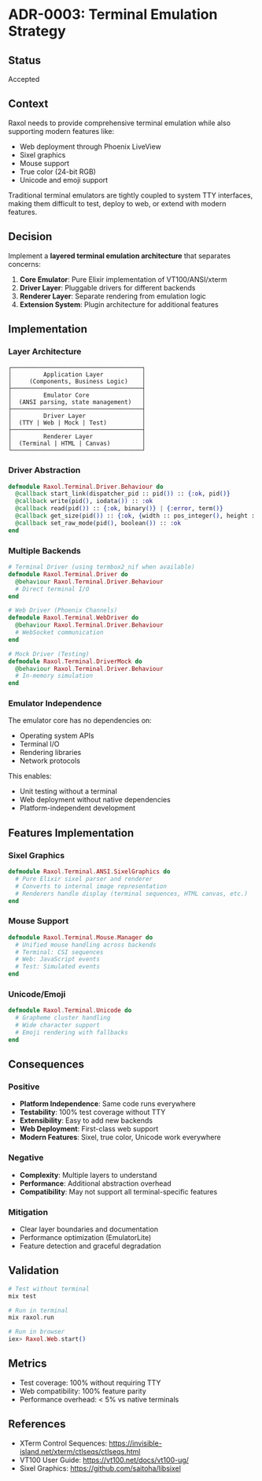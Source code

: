 # ADR-0003: Terminal Emulation Strategy

## Status
Accepted

## Context
Raxol needs to provide comprehensive terminal emulation while also supporting modern features like:
- Web deployment through Phoenix LiveView
- Sixel graphics
- Mouse support
- True color (24-bit RGB)
- Unicode and emoji support

Traditional terminal emulators are tightly coupled to system TTY interfaces, making them difficult to test, deploy to web, or extend with modern features.

## Decision
Implement a **layered terminal emulation architecture** that separates concerns:

1. **Core Emulator**: Pure Elixir implementation of VT100/ANSI/xterm
2. **Driver Layer**: Pluggable drivers for different backends
3. **Renderer Layer**: Separate rendering from emulation logic
4. **Extension System**: Plugin architecture for additional features

## Implementation

### Layer Architecture
```
┌─────────────────────────────────────┐
│         Application Layer           │
│     (Components, Business Logic)    │
├─────────────────────────────────────┤
│         Emulator Core               │
│  (ANSI parsing, state management)   │
├─────────────────────────────────────┤
│         Driver Layer                │
│  (TTY | Web | Mock | Test)          │
├─────────────────────────────────────┤
│         Renderer Layer              │
│  (Terminal | HTML | Canvas)         │
└─────────────────────────────────────┘
```

### Driver Abstraction
```elixir
defmodule Raxol.Terminal.Driver.Behaviour do
  @callback start_link(dispatcher_pid :: pid()) :: {:ok, pid()}
  @callback write(pid(), iodata()) :: :ok
  @callback read(pid()) :: {:ok, binary()} | {:error, term()}
  @callback get_size(pid()) :: {:ok, {width :: pos_integer(), height :: pos_integer()}}
  @callback set_raw_mode(pid(), boolean()) :: :ok
end
```

### Multiple Backends
```elixir
# Terminal Driver (using termbox2_nif when available)
defmodule Raxol.Terminal.Driver do
  @behaviour Raxol.Terminal.Driver.Behaviour
  # Direct terminal I/O
end

# Web Driver (Phoenix Channels)
defmodule Raxol.Terminal.WebDriver do
  @behaviour Raxol.Terminal.Driver.Behaviour
  # WebSocket communication
end

# Mock Driver (Testing)
defmodule Raxol.Terminal.DriverMock do
  @behaviour Raxol.Terminal.Driver.Behaviour
  # In-memory simulation
end
```

### Emulator Independence
The emulator core has no dependencies on:
- Operating system APIs
- Terminal I/O
- Rendering libraries
- Network protocols

This enables:
- Unit testing without a terminal
- Web deployment without native dependencies
- Platform-independent development

## Features Implementation

### Sixel Graphics
```elixir
defmodule Raxol.Terminal.ANSI.SixelGraphics do
  # Pure Elixir sixel parser and renderer
  # Converts to internal image representation
  # Renderers handle display (terminal sequences, HTML canvas, etc.)
end
```

### Mouse Support
```elixir
defmodule Raxol.Terminal.Mouse.Manager do
  # Unified mouse handling across backends
  # Terminal: CSI sequences
  # Web: JavaScript events
  # Test: Simulated events
end
```

### Unicode/Emoji
```elixir
defmodule Raxol.Terminal.Unicode do
  # Grapheme cluster handling
  # Wide character support
  # Emoji rendering with fallbacks
end
```

## Consequences

### Positive
- **Platform Independence**: Same code runs everywhere
- **Testability**: 100% test coverage without TTY
- **Extensibility**: Easy to add new backends
- **Web Deployment**: First-class web support
- **Modern Features**: Sixel, true color, Unicode work everywhere

### Negative
- **Complexity**: Multiple layers to understand
- **Performance**: Additional abstraction overhead
- **Compatibility**: May not support all terminal-specific features

### Mitigation
- Clear layer boundaries and documentation
- Performance optimization (EmulatorLite)
- Feature detection and graceful degradation

## Validation
```elixir
# Test without terminal
mix test

# Run in terminal
mix raxol.run

# Run in browser
iex> Raxol.Web.start()
```

## Metrics
- Test coverage: 100% without requiring TTY
- Web compatibility: 100% feature parity
- Performance overhead: < 5% vs native terminals

## References
- XTerm Control Sequences: https://invisible-island.net/xterm/ctlseqs/ctlseqs.html
- VT100 User Guide: https://vt100.net/docs/vt100-ug/
- Sixel Graphics: https://github.com/saitoha/libsixel
